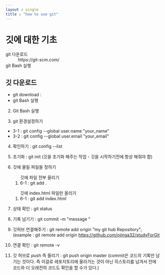 ```yaml
---
layout : single
title : "how to use git"
---
```


# 깃에 대한 기초

<dl>
  <dt>git 다운로드</dt>
  <dd>https://git-scm.com/</dd>
  <dt>git Bash 실행</dt>
</dl>

<h2>깃 다운로드</h2>
<ul>
  <li>git download : </li>
  <li>git Bash 실행</li>
</ul>



2. Git Bash 실행

3. git 환경설정하기  <br/>

<ul>
  <li>3-1 : git config --global user.name "your_name"</li>
  <li>3-2 : git config --global user.email "your_email"</li>
</ul>

4. 확인하기 : git config --list

5. 초기화 : git init (깃을 초기화 해주는 작업 - 깃을 시작하기전에 항상 해줘야 함)

6. 깃에 올릴 파일들 정하기
<ul>
  <ol> 깃에 파일 전부 올리기
    <li>6-1 : git add .</li>
  </ol>
  <ol> 깃에 index.html 파일만 올리기
    <li>6-1 : git add index.html</li>
  </ol>
</ul>

7. 상태 확인 : git status

8. 기록 남기기 : git commit -m "message "

9. 깃허브 연결해주기 : git remote add origin "my git hub Repository";    (example : git remote add origin https://github.com/ojinga32/studyForGit

10. 연결 확인 : git remote -v

11. 깃 허브로 push 즉 올리기 : git push origin master                    (commit은 코드의 기록만 남기는 것이다. 즉 이걸로 레포지토리에 올라가는 것이 아닌 히스토리를 남겨서 전에 코드와 더 오래전의 코드도 확인을 할 수가 있다.)






